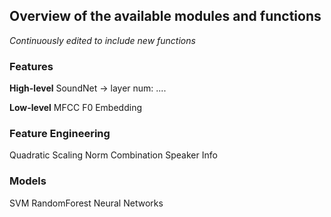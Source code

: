 ## Overview of the available modules and functions
*Continuously edited to include new functions*

### Features
**High-level**
SoundNet -> layer num: ....


**Low-level**
MFCC
F0 Embedding



### Feature Engineering
Quadratic Scaling
Norm Combination
Speaker Info


### Models
SVM
RandomForest
Neural Networks
